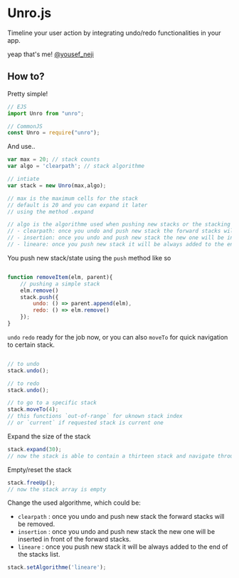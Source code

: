 # Unro.js

Timeline your user action by integrating undo/redo functionalities in your app.

yeap that's me! [@yousef_neji](https://github.com/yousef312)

## How to?

Pretty simple!

```javascript
// EJS
import Unro from "unro";

// CommonJS
const Unro = require("unro");
```

And use..

```JavaScript
var max = 20; // stack counts
var algo = 'clearpath'; // stack algorithme

// intiate
var stack = new Unro(max,algo);

// max is the maximum cells for the stack
// default is 20 and you can expand it later
// using the method .expand

// algo is the algorithme used when pushing new stacks or the stacking method which goes like that:
// - clearpath: once you undo and push new stack the forward stacks will be removed.
// - insertion: once you undo and push new stack the new one will be inserted in front of the forward stacks.
// - lineare: once you push new stack it will be always added to the end of the stacks list.
```

You push new stack/state using the `push` method like so

```JavaScript

function removeItem(elm, parent){
    // pushing a simple stack
    elm.remove()
    stack.push({
        undo: () => parent.append(elm),
        redo: () => elm.remove()
    });
}
```

`undo` `redo` ready for the job now, or you can also `moveTo` for quick navigation to certain stack.

```JavaScript

// to undo
stack.undo();

// to redo
stack.undo();

// to go to a specific stack
stack.moveTo(4);
// this functions `out-of-range` for uknown stack index
// or `current` if requested stack is current one 
```

Expand the size of the stack

```JavaScript
stack.expand(30);
// now the stack is able to contain a thirteen stack and navigate through them
```

Empty/reset the stack

```JavaScript
stack.freeUp();
// now the stack array is empty
```

Change the used algorithme, which could be:
 - `clearpath` : once you undo and push new stack the forward stacks will be removed.
 - `insertion` : once you undo and push new stack the new one will be inserted in front of the forward stacks.
 - `lineare` : once you push new stack it will be always added to the end of the stacks list.

```JavaScript
stack.setAlgorithme('lineare');
```
